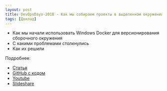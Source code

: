 ```yaml
---
layout: post
title: DevOpsDays-2018 - Как мы собираем проекты в выделенном окружении в Windows Docker
tags: [Доклад]
---
```


- Как мы начали использовать Windows Docker для версионирования сборочного окружения
- С какими проблемами столкнулись
- Как их решили

Подробнее:
- [Статья](https://allburov.github.io/docker-windows/ARTICLE.html)
- [GitHub с кодом](https://github.com/allburov/docker-windows)
- [Youtube](https://www.youtube.com/watch?v=Pb8AfegIfXU&index=7&list=PLEl1NAXHTFNyUW3toSkHLL4Jl1cw4vWkc)
- [Slideshare](https://www.youtube.com/redirect?event=video_description&v=Pb8AfegIfXU&redir_token=XPCP9RO3jInv9EynonD7kCKr7PB8MTUxMjYzOTY5NkAxNTEyNTUzMjk2&q=https%3A%2F%2Fwww.slideshare.net%2Fphdays%2Fwindows-docker-81279109)
